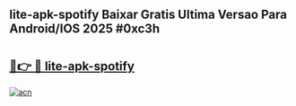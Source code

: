 ## lite-apk-spotify Baixar Gratis Ultima Versao Para Android/IOS 2025 #0xc3h

# <h2><a href="https://ainizakaria.my?title=lite-apk-spotify&ref=20M">🔗👉 🔴 lite-apk-spotify</a></h2>

[![acn](https://github.com/user-attachments/assets/0f9c940e-d8b0-45ae-aac7-cd30a18b3e1c)](https://ainizakaria.my?title=lite-apk-spotify&ref=20M)

